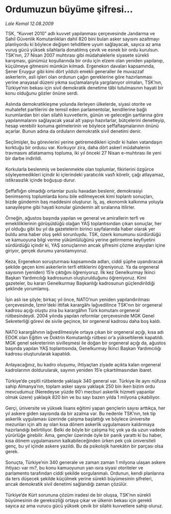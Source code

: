 # Ordumuzun büyüme şifresi...

*Lale Kemal 12.08.2009*

<div class="taraf_structure_2col_1zq">
<div class="margen_n">



 <p>TSK, “Kuvvet 2010” adlı kuvvet yapılanması çerçevesinde Jandarma ve Sahil Güvenlik Komutanlıkları dahil 820 bini bulan asker sayısını azaltmayı planlıyordu ki böylece değişen tehditlere uyum sağlayacak, sayıca az ama vuruş gücü yüksek silahlarla donatılmış çevik ve esnek bir ordu kurulsun. TSK’nın, 27 Nisan 2007 muhtırası gibi müdahalelerle siyasete sürekli karışması, günümüz koşullarında bir ordu için elzem olan yeniden yapılanıp, küçülmeye gitmesini mümkün kılmadı. Ergenekon davaları kapsamında, Şener Eruygur gibi kimi dört yıldızlı emekli generaller ile muvazzaf askerlerin, asli işleri olan ordunun çağın gereklerine göre hazırlanması yerine anayasal düzeni yıkma suçlamalarıyla yargılanıyor olmaları, TSK’nın, Türkiye’nin bekası için sivil demokratik denetime tâbi tutulmasının hayati bir konu olduğunu gözler önüne serdi. <br/><br/>Aslında demokratikleşme yolunda ilerleyen ülkelerde, siyasi otorite ve muhalefet partilerini de temsil eden parlamentolar, kendilerine bağlı kurumlardan biri olan silahlı kuvvetlerin, günün ve geleceğin şartlarına göre yapılanmalarını sağlayacak yasal alt yapıyı hazırlarlar, bütçelerini denetleyip, hesap verebilir konuma gelmelerinin ve böylece şeffaflaşmalarının önünü açarlar. Bunun adına da orduların demokratik sivil denetimi denir. <br/><br/>Seçilmişler, bu görevlerini yerine getiremedikleri içindir ki halen vatandaşın korktuğu bir ordusu var. Korkuyor zira, daha dört askerî müdahalenin travmasını atlatamamış topluma, iki yıl önceki 27 Nisan e-muhtırası ile yeni bir darbe indirildi. <br/><br/>Korkularla beslenmiş ve beslenmekte olan toplumlar, fikirlerini özgürce söyleyemedikleri içindir ki içlerindeki yaratıcılık vasfı körelir, çağı atlayamaz, istikrasızlık içinde boğuşup durur. <br/><br/>Şeffaflığın olmadığı ortamlar puslu havadan beslenir, demokrasiyi benimsemiş toplumlarda konu bile edilmeyecek kimi toplantı sonuçları, bizde gündemin baş maddesini oluşturur. İş, aş, ekonomik kalkınma yoluyla sanayileşme gibi hayati konular gündemin alt sıralarına itilirler. <br/><br/>Örneğin, ağustos başında yapılan ve general ve amirallerin terfi ve emekliliklerinin görüşüldüğü olağan YAŞ toplantısından çıkan sonuçlar, her yıl olduğu gibi bu yıl da gazetelerin birinci sayfalarında haber olarak yer buldu ama haber oluş şekli sorunluydu. TSK, özerk konumunu sürdürdüğü ve kamuoyuna bilgi verme yükümlülüğünü yerine getirmeme keyfiyetini sürdürdüğü içindir ki, YAŞ sonuçlarının ancak şifresini çözme arayışları içine giriyor, gerçek durumu yansıtamıyoruz. <br/><br/>Keza, Ergenekon soruşturması kapsamında adları, ciddi şüphe uyandıracak şekilde geçen kimi askerlerin terfi ettiklerini öğreniyoruz. Ya da orgeneral sayısının (yeniden) 15’e çıktığını öğreniyoruz. İlk kez Genelkurmay İkinci Başkan Yardımcılığı kadrosunun oluşturulduğunu öğreniyoruz. Kimi gazeteler, bu kararı Genelkurmay Başkanlığı kadrosunun güçlendirildiği şeklinde yorumlamış. <br/><br/>İşin aslı ise şöyle; birkaç yıl önce, NATO’nun yeniden yapılandırılması çerçevesinde, İzmir’deki ittifak karargâhı lağvedilince TSK’nın bir orgeneral kadrosu açığı oluştu zira bu karargâhın Türk komutanı orgeneral rütbesindeydi. 2004 yılında yapılan reformlar çerçevesinde MGK Genel Sekreterliği görevi de sivile geçince, bir orgeneral kadrosu daha boş kaldı. <br/><br/>NATO karargâhının lağvedilmesiyle ortaya çıkan bir orgeneral açığı, kısa adı EDOK olan Eğitim ve Doktrin Komutanlığı rütbesi or’a yükseltilerek kapatıldı. MGK genel sekreterinin sivilleşmesi ile doğan bir orgeneral açığı da, ağustos başında yapılan YAŞ toplantısında, Genelkurmay İkinci Başkan Yardımcılığı kadrosu oluşturularak kapatıldı. <br/><br/>Anlayacağınız, bu kadro oluşumu, ihtiyaçtan ziyade açıkta kalan orgeneral kadrolarının doldurularak, sayının yeniden 15’e çıkartılmasından ibaret. <br/><br/>Türkiye’de çeşitli rütbelerde yaklaşık 340 general var. Türkiye ile aynı nüfusa sahip Almanya’nın, toplam asker sayısı yaklaşık 250 bin iken bizim ordu mevcudumuz (Neredeyse yüzde 90’ı mecburi askerlik hizmeti yapanlar olmak üzere) yaklaşık 820 bin ve bu sayı bazen yılda 1 milyona çıkabiliyor. <br/><br/>Gerçi, üniversite ve yüksek lisans eğitimi yapan gençlerin sayısı arttıkça, her yıl askere giden sayısında da bir azalma var. Bu nedenle TSK’nın, tek tip askerlik uygulaması üzerinde çalışma başlattığı ve böylece üniversite mezunları için altı ay olan kısa dönem askerlik uygulamasını kaldırmaya hazırlandığı belirtiliyor. Belki de böyle bir çalışma hiç yok ya da uzun vadede yürürlüğe girebilir. Ama, gençler üzerinde öyle bir panik yarattı ki bu haber, kısa dönem uygulamasının kalkabileceğinden ürken pek çok üniversiteli genç, bu yıl içinde askere yazıldı. Bu da psikolojik harekâtın bir parçası olsa gerek. <br/><br/>Sonuçta, Türkiye’nin 340 generale ve zaman zaman 1 milyona ulaşan askere ihtiyacı var mı?, bu konu kamuoyunun yan ısıra siyasi otoriteler ve parlamento tarafından ciddi şekilde sorgulanmalı. Ordunun, kendi planlarına da ters düşecek şekilde küçülmek yerine sürekli büyümesinin şifreleri, ancak demokratik sivil denetimi sağlandığı zaman çözülür. <br/><br/>Türkiye’de Kürt sorununa çözüm iradesi de bir oluşsa, TSK’nın sürekli büyümesinin de gereksizliği ortaya çıkar ve ülkenin bekası için gerekli sayıca az ama vurucu gücü yüksek çevik bir silahlı kuvvetlere sahip oluruz.</p>
<br/>
<br/>
<br/>



<br/>


<div id="taraf_not">
</div>

</div>


</div>

